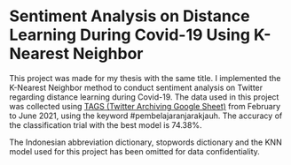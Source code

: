 # Sentiment Analysis on Distance Learning During Covid-19 Using K-Nearest Neighbor

This project was made for my thesis with the same title. I implemented the K-Nearest Neighbor method to conduct sentiment analysis on Twitter regarding distance learning during Covid-19. The data used in this project was collected using [TAGS (Twitter Archiving Google Sheet)](https://tags.hawksey.info/) from February to June 2021, using the keyword #pembelajaranjarakjauh. The accuracy of the classification trial with the best model is 74.38%.

The Indonesian abbreviation dictionary, stopwords dictionary and the KNN model used for this project has been omitted for data confidentiality.
